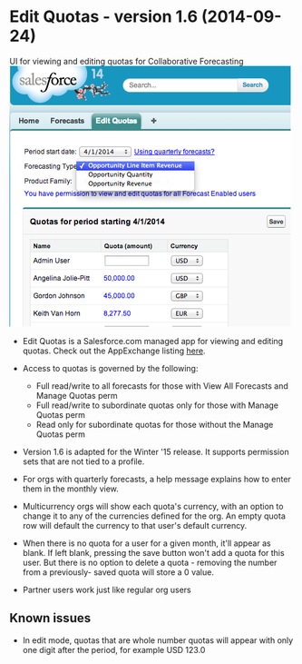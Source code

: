 Edit Quotas - version 1.6 (2014-09-24)
===========

UI for viewing and editing quotas for Collaborative Forecasting
![Screenshot](QuotaUI.png "Screenshot from Spring '14")

* Edit Quotas is a Salesforce.com managed app for viewing and editing quotas. Check out the 
  AppExchange listing [here](https://appexchange.salesforce.com/listingDetail?listingId=a0N3000000B41EqEAJ). 
  
* Access to quotas is governed by the following:
  - Full read/write to all forecasts for those with View All Forecasts and 
    Manage Quotas perm
  - Full read/write to subordinate quotas only for those with Manage Quotas
    perm
  - Read only for subordinate quotas for those without the Manage Quotas perm
  
* Version 1.6 is adapted for the Winter '15 release. It supports permission sets that are not tied to a profile.
 
* For orgs with quarterly forecasts, a help message explains how to enter them 
  in the monthly view.
  
* Multicurrency orgs will show each quota's currency, with an option to change
  it to any of the currencies defined for the org. An empty quota row will 
  default the currency to that user's default currency.
  
* When there is no quota for a user for a given month, it'll appear as blank. 
  If left blank, pressing the save button won't add a quota for this user. But
  there is no option to delete a quota - removing the number from a previously-
  saved quota will store a 0 value.

* Partner users work just like regular org users

Known issues
------------
* In edit mode, quotas that are whole number quotas will appear with only one digit after the period, for example 
  USD 123.0 
  
